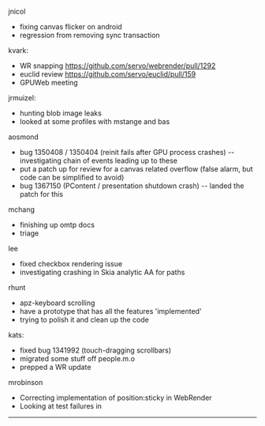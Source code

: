 jnicol
* fixing canvas flicker on android
* regression from removing sync transaction



kvark:
* WR snapping https://github.com/servo/webrender/pull/1292
* euclid review https://github.com/servo/euclid/pull/159
* GPUWeb meeting



jrmuizel:
* hunting blob image leaks
* looked at some profiles with mstange and bas



aosmond
* bug 1350408 / 1350404 (reinit fails after GPU process crashes) -- investigating chain of events leading up to these
* put a patch up for review for a canvas related overflow (false alarm, but code can be simplified to avoid)
* bug 1367150 (PContent / presentation shutdown crash) -- landed the patch for this



mchang
* finishing up omtp docs
* triage



lee
* fixed checkbox rendering issue
* investigating crashing in Skia analytic AA for paths



rhunt
* apz-keyboard scrolling
* have a prototype that has all the features 'implemented'
* trying to polish it and clean up the code



kats:
* fixed bug 1341992 (touch-dragging scrollbars)
* migrated some stuff off people.m.o
* prepped a WR update



mrobinson
* Correcting implementation of position:sticky in WebRender
* Looking at test failures in 

________________


